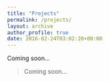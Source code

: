 ```yaml
---
title: "Projects"
permalink: /projects/
layout: archive
author_profile: true
date: 2016-02-24T03:02:20+00:00
---
```


Coming soon...

> Coming soon...


